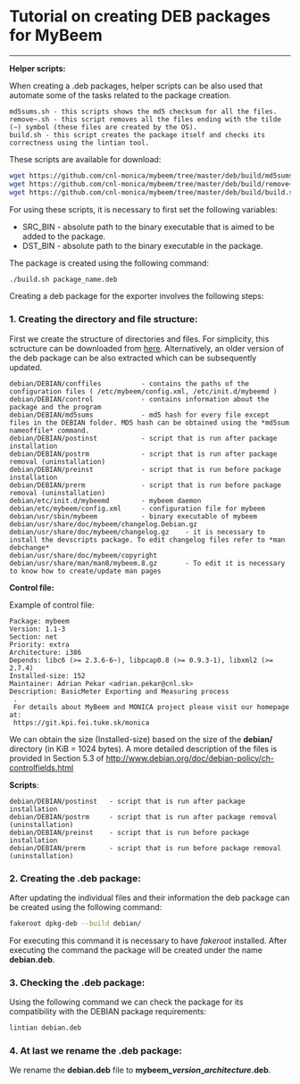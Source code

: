 # Tutorial on creating DEB packages for MyBeem
---------------------------------------

**Helper scripts:**

When creating a .deb packages, helper scripts can be also used that automate some of the tasks related to the package creation.


```
md5sums.sh - this scripts shows the md5 checksum for all the files.
remove~.sh - this script removes all the files ending with the tilde (~) symbol (these files are created by the OS).
build.sh - this script creates the package itself and checks its correctness using the lintian tool.
```
These scripts are available for download:
```bash
wget https://github.com/cnl-monica/mybeem/tree/master/deb/build/md5sums.sh --no-check-certificate
wget https://github.com/cnl-monica/mybeem/tree/master/deb/build/remove~.sh --no-check-certificate
wget https://github.com/cnl-monica/mybeem/tree/master/deb/build/build.sh --no-check-certificate
```
For using these scripts, it is necessary to first set the following variables:
* SRC_BIN - absolute path to the binary executable that is aimed to be added to the package.
* DST_BIN - absolute path to the binary executable in the package.

The package is created using the following command:
```bash
./build.sh package_name.deb
```

Creating a deb package for the exporter involves the following steps:

### 1. Creating the directory and file structure:

First we create the structure of directories and files. For simplicity, this sctructure can be downloaded from [here](https://github.com/cnl-monica/mybeem/tree/master/deb/debian.tar.gz). Alternatively, an older version of the deb package can be also extracted which can be subsequently updated.
```
debian/DEBIAN/conffiles          - contains the paths of the configuration files ( /etc/mybeem/config.xml, /etc/init.d/mybeemd )
debian/DEBIAN/control            - contains information about the package and the program
debian/DEBIAN/md5sums            - md5 hash for every file except files in the DEBIAN folder. MD5 hash can be obtained using the *md5sum nameoffile* command.
debian/DEBIAN/postinst           - script that is run after package installation
debian/DEBIAN/postrm             - script that is run after package removal (uninstallation)
debian/DEBIAN/preinst            - script that is run before package installation  
debian/DEBIAN/prerm              - script that is run before package removal (uninstallation)
debian/etc/init.d/mybeemd        - mybeem daemon
debian/etc/mybeem/config.xml     - configuration file for mybeem
debian/usr/sbin/mybeem           - binary executable of mybeem
debian/usr/share/doc/mybeem/changelog.Debian.gz
debian/usr/share/doc/mybeem/changelog.gz    - it is necessary to install the devscripts package. To edit changelog files refer to *man debchange*
debian/usr/share/doc/mybeem/copyright
debian/usr/share/man/man8/mybeem.8.gz       - To edit it is necessary to know how to create/update man pages
```

**Control file:**

Example of control file:
```
Package: mybeem
Version: 1.1-3
Section: net
Priority: extra
Architecture: i386
Depends: libc6 (>= 2.3.6-6~), libpcap0.8 (>= 0.9.3-1), libxml2 (>= 2.7.4)
Installed-size: 152
Maintainer: Adrian Pekar <adrian.pekar@cnl.sk>
Description: BasicMeter Exporting and Measuring process
 .
 For details about MyBeem and MONICA project please visit our homepage at:
 https://git.kpi.fei.tuke.sk/monica
```
We can obtain the size (Installed-size) based on the size of the **debian/** directory (in KiB = 1024 bytes).
A more detailed description of the files is provided in Section 5.3 of http://www.debian.org/doc/debian-policy/ch-controlfields.html

**Scripts**:
```
debian/DEBIAN/postinst   - script that is run after package installation
debian/DEBIAN/postrm     - script that is run after package removal (uninstallation)
debian/DEBIAN/preinst    - script that is run before package installation  
debian/DEBIAN/prerm      - script that is run before package removal (uninstallation)
```

### 2. Creating the .deb package:
After updating the individual files and their information the deb package can be created using the following command:
```bash
fakeroot dpkg-deb --build debian/
```
For executing this command it is necessary to have *fakeroot* installed. After executing the command the package will be created under the name **debian.deb**.

### 3. Checking the .deb package:
Using the following command we can check the package for its compatibility with the DEBIAN package requirements:
```bash
lintian debian.deb
```

### 4. At last we rename the .deb package:
We rename the **debian.deb** file to **mybeem_*version*_*architecture*.deb**.
